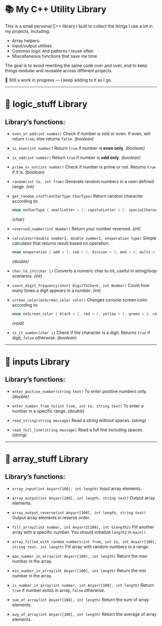 # 📚 My C++ Utility Library

This is a small personal C++ library I built to collect the things I use a lot in my projects, including:

* Array helpers
* Input/output utilities
* Common logic and patterns I reuse often
* Miscellaneous functions that save me time

The goal is to avoid rewriting the same code over and over, and to keep things modular and reusable across different projects.

🔧 Still a work in progress — I keep adding to it as I go.

---

# 🔁 logic\_stuff Library

## Library’s functions:

* `even_or_odd(int number)`
  Check if number is odd or even. If even, will return `true`; else returns `false`. *(boolean)*

* `is_even(int number)`
  Return `true` if number is **even only**. *(boolean)*

* `is_odd(int number)`
  Return `true` if number is **odd only**. *(boolean)*

* `prime_or_not(int number)`
  Check if number is prime or not. Returns `true` if it is. *(boolean)*

* `random(int to, int from)`
  Generate random numbers in a user-defined range. *(int)*

* `get_random_stuff(enCharType CharType)`
  Return random character according to:

  ```cpp
  enum enCharType { smallLetter = 1, capitalLetter = 2, specialCharacter = 3, digit = 4 };
  ```

  *(char)*

* `reversed_number(int Number)`
  Return your number reversed. *(int)*

* `calculator(double number1, double number2, enoperation type)`
  Simple calculator that returns result based on operation:

  ```cpp
  enum enoperation { add = 1, sub = 2, divison = 3, mod = 4, multi = 5 };
  ```

  *(double)*

* `char_to_int(char i)`
  Converts a numeric char to int, useful in string/loop scenarios. *(int)*

* `count_digit_frequency(short DigitToCheck, int Number)`
  Count how many times a digit appears in a number. *(int)*

* `screen_color(enScreen_color color)`
  Changes console screen color according to:

  ```cpp
  enum enScreen_color { black = 1, red = 2, yellow = 3, green = 4, red_on_black = 5, purple = 6 };
  ```

  *(void)*

* `is_it_number(char i)`
  Check if the character is a digit. Returns `true` if digit, `false` otherwise. *(boolean)*

---

# 🎯 inputs Library

## Library’s functions:

* `enter_postive_number(string text)`
  To enter positive numbers only. *(double)*

* `enter_number_from_to(int from, int to, string text)`
  To enter a number in a specific range. *(double)*

* `read_string(string message)`
  Read a string without spaces. *(string)*

* `read_full_line(string message)`
  Read a full line including spaces. *(string)*

---

# 🧬 array\_stuff Library

## Library’s functions:

* `array_input(int Anyarr[100], int length)`
  Input array elements.

* `array_output(int Anyarr[100], int length, string text)`
  Output array elements.

* `array_output_reverse(int Anyarr[100], int length, string text)`
  Output array elements in reverse order.

* `fill_array2(int number, int Anyarr2[100], int &length2)`
  Fill another array with a specific number. You should initialize `length2` in `main()`.

* `array_filled_with_random_numbers(int from, int to, int Anyarr[100], string text, int length)`
  Fill array with random numbers in a range.

* `max_number_in_array(int Anyarr[100], int length)`
  Return the max number in the array.

* `min_number_in_array(int Anyarr[100], int length)`
  Return the min number in the array.

* `is_number_in_array(int number, int Anyarr[100], int length)`
  Return `true` if number exists in array, `false` otherwise.

* `sum_of_array(int Anyarr[100], int length)`
  Return the sum of array elements.

* `avg_of_array(int Anyarr[100], int length)`
  Return the average of array elements.
